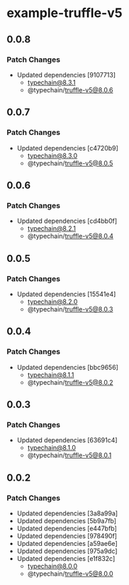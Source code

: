 # example-truffle-v5

## 0.0.8

### Patch Changes

- Updated dependencies [9107713]
  - typechain@8.3.1
  - @typechain/truffle-v5@8.0.6

## 0.0.7

### Patch Changes

- Updated dependencies [c4720b9]
  - typechain@8.3.0
  - @typechain/truffle-v5@8.0.5

## 0.0.6

### Patch Changes

- Updated dependencies [cd4bb0f]
  - typechain@8.2.1
  - @typechain/truffle-v5@8.0.4

## 0.0.5

### Patch Changes

- Updated dependencies [15541e4]
  - typechain@8.2.0
  - @typechain/truffle-v5@8.0.3

## 0.0.4

### Patch Changes

- Updated dependencies [bbc9656]
  - typechain@8.1.1
  - @typechain/truffle-v5@8.0.2

## 0.0.3

### Patch Changes

- Updated dependencies [63691c4]
  - typechain@8.1.0
  - @typechain/truffle-v5@8.0.1

## 0.0.2

### Patch Changes

- Updated dependencies [3a8a99a]
- Updated dependencies [5b9a7fb]
- Updated dependencies [e447bfb]
- Updated dependencies [978490f]
- Updated dependencies [a59ae6e]
- Updated dependencies [975a9dc]
- Updated dependencies [e1f832c]
  - typechain@8.0.0
  - @typechain/truffle-v5@8.0.0
